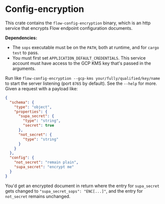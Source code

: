 # Config-encryption

This crate contains the `flow-config-encryption` binary, which is an http service that encrypts Flow
endpoint configuration documents. 

**Dependencies:**

- The `sops` executable must be on the `PATH`, both at runtime, and for `cargo test` to pass.
- You must first set `APPLICATION_DEFAULT_CREDENTIALS`. This service account must
  have access to the GCP KMS key that's passed in the arguments.

Run like `flow-config-encryption --gcp-kms your/fully/qualified/key/name` to start the server
listening (port `8765` by default). See the `--help` for
more. Given a request with a payload like:

```json
{
  "schema": {
    "type": "object",
    "properties": {
      "supa_secret": {
        "type": "string",
        "secret": true
      },
      "not_secret": {
        "type": "string"
      }
    }
  },
  "config": {
    "not_secret": "remain plain",
    "supa_secret": "encrypt me"
  }
}
```

You'd get an encrypted document in return where the entry for `supa_secret` gets changed to
`"supa_secret_sops": "ENC[...]"`, and the entry for `not_secret` remains unchanged.

